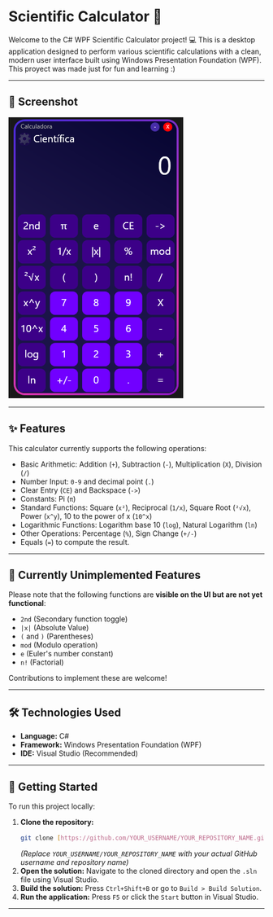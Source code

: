 # Scientific Calculator 🧮

Welcome to the C# WPF Scientific Calculator project! 💻 This is a desktop application designed to perform various scientific calculations with a clean, modern user interface built using Windows Presentation Foundation (WPF).
This proyect was made just for fun and learning :)

---

## 📸 Screenshot

![Calculator UI](images/ui.png)

---

## ✨ Features

This calculator currently supports the following operations:

* Basic Arithmetic: Addition (`+`), Subtraction (`-`), Multiplication (`X`), Division (`/`)
* Number Input: `0-9` and decimal point (`.`)
* Clear Entry (`CE`) and Backspace (`->`)
* Constants: Pi (`π`)
* Standard Functions: Square (`x²`), Reciprocal (`1/x`), Square Root (`²√x`), Power (`x^y`), 10 to the power of x (`10^x`)
* Logarithmic Functions: Logarithm base 10 (`log`), Natural Logarithm (`ln`)
* Other Operations: Percentage (`%`), Sign Change (`+/-`)
* Equals (`=`) to compute the result.

---

## 🚧 Currently Unimplemented Features

Please note that the following functions are **visible on the UI but are not yet functional**:

* `2nd` (Secondary function toggle)
* `|x|` (Absolute Value)
* `(` and `)` (Parentheses)
* `mod` (Modulo operation)
* `e` (Euler's number constant)
* `n!` (Factorial)

Contributions to implement these are welcome!

---

## 🛠️ Technologies Used

* **Language:** C#
* **Framework:** Windows Presentation Foundation (WPF)
* **IDE:** Visual Studio (Recommended)

---

## 🚀 Getting Started

To run this project locally:

1.  **Clone the repository:**
    ```bash
    git clone [https://github.com/YOUR_USERNAME/YOUR_REPOSITORY_NAME.git](https://github.com/YOUR_USERNAME/YOUR_REPOSITORY_NAME.git)
    ```
    *(Replace `YOUR_USERNAME/YOUR_REPOSITORY_NAME` with your actual GitHub username and repository name)*
2.  **Open the solution:** Navigate to the cloned directory and open the `.sln` file using Visual Studio.
3.  **Build the solution:** Press `Ctrl+Shift+B` or go to `Build > Build Solution`.
4.  **Run the application:** Press `F5` or click the `Start` button in Visual Studio.

---
